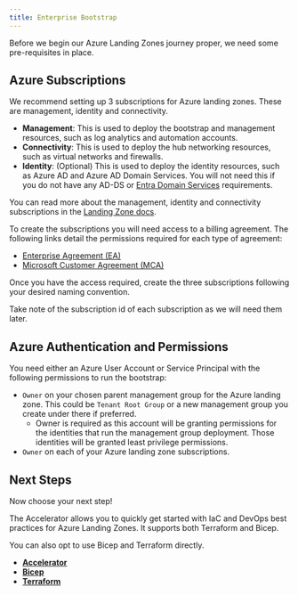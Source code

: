 ```yaml
---
title: Enterprise Bootstrap
---
```


Before we begin our Azure Landing Zones journey proper, we need some pre-requisites in place.

## Azure Subscriptions

We recommend setting up 3 subscriptions for Azure landing zones.
These are management, identity and connectivity.

- **Management**: This is used to deploy the bootstrap and management resources, such as log analytics and automation accounts.
- **Connectivity**: This is used to deploy the hub networking resources, such as virtual networks and firewalls.
- **Identity**: (Optional) This is used to deploy the identity resources, such as Azure AD and Azure AD Domain Services. You will not need this if you do not have any AD-DS or [Entra Domain Services](https://azure.microsoft.com/products/microsoft-entra-ds) requirements.

You can read more about the management, identity and connectivity subscriptions in the [Landing Zone docs](https://learn.microsoft.com/azure/cloud-adoption-framework/ready/landing-zone/deploy-landing-zones-with-terraform).

To create the subscriptions you will need access to a billing agreement.
The following links detail the permissions required for each type of agreement:

- [Enterprise Agreement (EA)](https://learn.microsoft.com/en-us/azure/cost-management-billing/manage/create-enterprise-subscription)
- [Microsoft Customer Agreement (MCA)](https://learn.microsoft.com/en-us/azure/cost-management-billing/manage/create-subscription)

Once you have the access required, create the three subscriptions following your desired naming convention.

Take note of the subscription id of each subscription as we will need them later.

## Azure Authentication and Permissions

You need either an Azure User Account or Service Principal with the following permissions to run the bootstrap:

- `Owner` on your chosen parent management group for the Azure landing zone. This could be `Tenant Root Group` or a new management group you create under there if preferred.
  - Owner is required as this account will be granting permissions for the identities that run the management group deployment. Those identities will be granted least privilege permissions.
- `Owner` on each of your Azure landing zone subscriptions.

## Next Steps

Now choose your next step!

The Accelerator allows you to quickly get started with IaC and DevOps best practices for Azure Landing Zones.
It supports both Terraform and Bicep.

You can also opt to use Bicep and Terraform directly.

- [**Accelerator**](/Azure-Landing-Zones/accelerator/)
- [**Bicep**](/Azure-Landing-Zones/bicep/)
- [**Terraform**](/Azure-Landing-Zones/terraform/)
